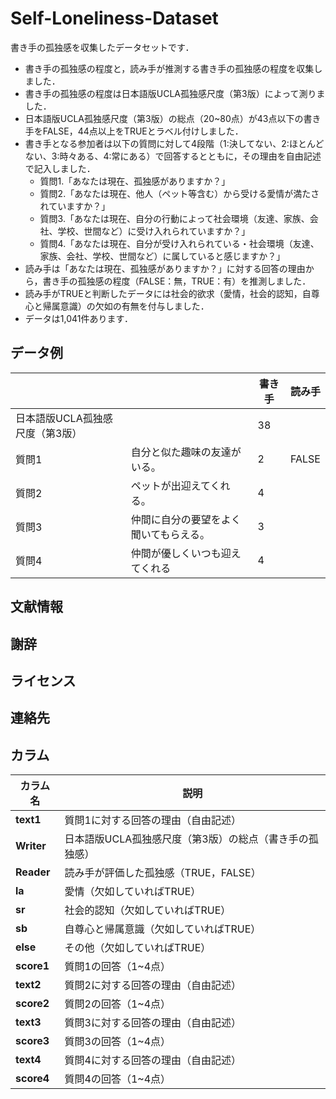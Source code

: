 # Self-Loneliness-Dataset

書き手の孤独感を収集したデータセットです．  
* 書き手の孤独感の程度と，読み手が推測する書き手の孤独感の程度を収集しました．
* 書き手の孤独感の程度は日本語版UCLA孤独感尺度（第3版）によって測りました．
* 日本語版UCLA孤独感尺度（第3版）の総点（20~80点）が43点以下の書き手をFALSE，44点以上をTRUEとラベル付けしました．
* 書き手となる参加者は以下の質問に対して4段階（1:決してない、2:ほとんどない、3:時々ある、4:常にある）で回答するとともに，その理由を自由記述で記入しました．
    * 質問1.「あなたは現在、孤独感がありますか？」
    * 質問2.「あなたは現在、他人（ペット等含む）から受ける愛情が満たされていますか？」
    * 質問3.「あなたは現在、自分の行動によって社会環境（友達、家族、会社、学校、世間など）に受け入れられていますか？」
    * 質問4.「あなたは現在、自分が受け入れられている・社会環境（友達、家族、会社、学校、世間など）に属していると感じますか？」
* 読み手は「あなたは現在、孤独感がありますか？」に対する回答の理由から，書き手の孤独感の程度（FALSE：無，TRUE：有）を推測しました．
* 読み手がTRUEと判断したデータには社会的欲求（愛情，社会的認知，自尊心と帰属意識）の欠如の有無を付与しました．
* データは1,041件あります．

## データ例

|  | | 書き手 | 読み手 |
|---------|-----------------------------|------|--------|
| 日本語版UCLA孤独感尺度（第3版） |  | 38   |        |
| 質問1   | 自分と似た趣味の友達がいる。   | 2    | FALSE  |
| 質問2   | ペットが出迎えてくれる。     | 4    |        |
| 質問3   | 仲間に自分の要望をよく聞いてもらえる。 | 3 |        |
| 質問4   | 仲間が優しくいつも迎えてくれる | 4    |        |


## 文献情報

## 謝辞

## ライセンス

## 連絡先

## カラム

| カラム名        | 説明 |
|---------------|------------------------------------------------------------------------------------------------------------------------------------|
| **text1**  | 質問1に対する回答の理由（自由記述） |
| **Writer** | 日本語版UCLA孤独感尺度（第3版）の総点（書き手の孤独感） |
| **Reader** | 読み手が評価した孤独感（TRUE，FALSE） |
| **la**        | 愛情（欠如していればTRUE） |
| **sr**        | 社会的認知（欠如していればTRUE） |
| **sb**        | 自尊心と帰属意識（欠如していればTRUE） |
| **else**      | その他（欠如していればTRUE） |
| **score1** | 質問1の回答（1~4点） |
| **text2**   | 質問2に対する回答の理由（自由記述） |
| **score2**  | 質問2の回答（1~4点）|
| **text3**   | 質問3に対する回答の理由（自由記述） |
| **score3**  | 質問3の回答（1~4点） |
| **text4**   | 質問4に対する回答の理由（自由記述） |
| **score4**  | 質問4の回答（1~4点）|
